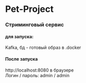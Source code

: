 # Pet-Project

### Стриминговый сервис

#### для запуска:
Kafka, бд - готовый образ в .docker

#### После запуска
http://localhost:8080 в браузере  
Логин / пароль: admin / admin

